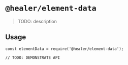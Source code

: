# `@healer/element-data`

> TODO: description

## Usage

```
const elementData = require('@healer/element-data');

// TODO: DEMONSTRATE API
```
